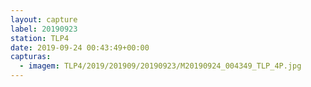 ```yaml
---
layout: capture
label: 20190923
station: TLP4
date: 2019-09-24 00:43:49+00:00
capturas:
  - imagem: TLP4/2019/201909/20190923/M20190924_004349_TLP_4P.jpg
---
```

